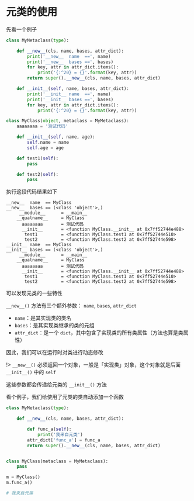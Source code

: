 # 元类的使用

先看一个例子

``` python
class MyMetaclass(type):

    def __new__(cls, name, bases, attr_dict):
        print('__new__  name  ==', name)
        print('__new__  bases ==', bases)
        for key, attr in attr_dict.items():
            print('{:^20} = {}'.format(key, attr))
        return super().__new__(cls, name, bases, attr_dict)

    def __init__(self, name, bases, attr_dict):
        print('__init__ name  ==', name)
        print('__init__ bases ==', bases)
        for key, attr in attr_dict.items():
            print('{:^20} = {}'.format(key, attr))

class MyClass(object, metaclass = MyMetaclass):
    aaaaaaaa = '测试代码'

    def __init__(self, name, age):
        self.name = name
        self.age = age

    def test1(self):
        pass

    def test2(self):
        pass

```

执行这段代码结果如下

```
__new__  name  == MyClass
__new__  bases == (<class 'object'>,)
     __module__      = __main__
    __qualname__     = MyClass
      aaaaaaaa       = 测试代码
      __init__       = <function MyClass.__init__ at 0x7ff52744e488>
       test1         = <function MyClass.test1 at 0x7ff52744e510>
       test2         = <function MyClass.test2 at 0x7ff52744e598>
__init__ name  == MyClass
__init__ bases == (<class 'object'>,)
     __module__      = __main__
    __qualname__     = MyClass
      aaaaaaaa       = 测试代码
      __init__       = <function MyClass.__init__ at 0x7ff52744e488>
       test1         = <function MyClass.test1 at 0x7ff52744e510>
       test2         = <function MyClass.test2 at 0x7ff52744e598>
```

可以发现元类的一些特性

`__new__()` 方法有三个额外参数： `name`, `bases`, `attr_dict`

* `name`：是其实现类的类名
* `bases`：是其实现类继承的类的元组
* `attr_dict`：是一个 `dict`，其中包含了实现类的所有类属性（方法也算是类属性）

因此，我们可以在运行时对类进行动态修改

!> `__new__()` 必须返回一个对象，一般是「实现类」对象，这个对象就是后面 `__init__()` 中的 `self`

这些参数都会传递给元类的 `__init__()` 方法

看个例子，我们给使用了元类的类自动添加一个函数

``` python
class MyMetaclass(type):

    def __new__(cls, name, bases, attr_dict):

        def func_a(self):
            print('我来自元类')
        attr_dict['func_a'] = func_a
        return super().__new__(cls, name, bases, attr_dict)


class MyClass(metaclass = MyMetaclass):
    pass

m = MyClass()
m.func_a()

# 我来自元类
```